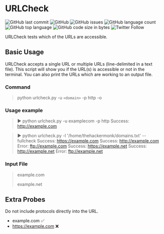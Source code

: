 # URLCheck

![GitHub last commit](https://img.shields.io/github/last-commit/thehackermonk/URLCheck?style=flat-square) ![GitHub](https://img.shields.io/github/license/thehackermonk/URLCheck?style=flat-square) ![GitHub issues](https://img.shields.io/github/issues/thehackermonk/URLCheck?style=flat-square) ![GitHub language count](https://img.shields.io/github/languages/count/thehackermonk/URLCheck?style=flat-square) ![GitHub top language](https://img.shields.io/github/languages/top/thehackermonk/URLCheck?logo=python&style=flat-square) ![GitHub code size in bytes](https://img.shields.io/github/languages/code-size/thehackermonk/URLCheck?style=flat-square) ![Twitter Follow](https://img.shields.io/twitter/follow/thehackermonk?style=flat-square)

URLCheck tests which of the URLs are accessible.

## Basic Usage
URLCheck accepts a single URL or multiple URLs (line-delimited in a text file). This script will show you if the URL(s) is accessible or not in the terminal. You can also print the URLs which are working to an output file.

### Command
> python urlcheck.py -u `<domain>` -p http -o

### Usage example
> ▶ python urlcheck.py -u examplecom -p http
>Success:  http://example.com

> ▶ python urlcheck.py -l '/home/thehackermonk/domains.txt' --fullcheck
> Success:  https://example.com
> Success:  http://example.com
> Error: ftp://example.com
> Success:  https://example.net
> Success:  http://example.net
> Error: ftp://example.net

### Input File
> example.com
>
> example.net

## Extra Probes
Do not include protocols directly into the URL.
* example.com ✅
* https://example.com ❌
